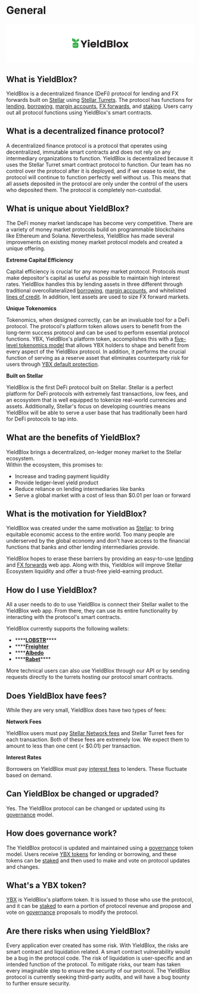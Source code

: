 # General

![](../.gitbook/assets/general-header.svg)

## What is YieldBlox?

YieldBlox is a decentralized finance \(DeFi\) protocol for lending and FX forwards built on [Stellar](https://www.stellar.org/) using [Stellar Turrets](https://tss.stellar.org/). The protocol has functions for [lending](lending-borrowing/), [borrowing](lending-borrowing/borrowing.md), [margin accounts](margin-accounts.md), [FX forwards](fx-forwards.md), and [staking](staking.md). Users carry out all protocol functions using YieldBlox's smart contracts.

## What is a decentralized finance protocol?

A decentralized finance protocol is a protocol that operates using decentralized, immutable smart contracts and does not rely on any intermediary organizations to function. YieldBlox is decentralized because it uses the Stellar Turret smart contract protocol to function. Our team has no control over the protocol after it is deployed, and if we cease to exist, the protocol will continue to function perfectly well without us. This means that all assets deposited in the protocol are only under the control of the users who deposited them. The protocol is completely non-custodial.

## What is unique about YieldBlox?

The DeFi money market landscape has become very competitive. There are a variety of money market protocols build on programmable blockchains like Ethereum and Solana. Nevertheless, YieldBlox has made several improvements on existing money market protocol models and created a unique offering. 

**Extreme Capital Efficiency**

Capital efficiency is crucial for any money market protocol. Protocols must make depositor's capital as useful as possible to maintain high interest rates. YieldBlox handles this by lending assets in three different through traditional overcollateralized [borrowing](lending-borrowing/borrowing.md), [margin accounts](margin-accounts.md), and whitelisted [lines of credit](lending-borrowing/lines-of-credit.md). In addition, lent assets are used to size FX forward markets.

**Unique Tokenomics**

Tokenomics, when designed correctly, can be an invaluable tool for a DeFi protocol. The protocol's platform token allows users to benefit from the long-term success protocol and can be used to perform essential protocol functions. YBX, YieldBlox's platform token, accomplishes this with a [five-level tokenomics model](ybx-tokens/ybx-tokenomics.md) that allows YBX holders to shape and benefit from every aspect of the YieldBlox protocol. In addition, it performs the crucial function of serving as a reserve asset that eliminates counterparty risk for users through [YBX default protection](ybx-tokens/ybx-backstop.md). 

**Built on Stellar**

YieldBlox is the first DeFi protocol built on Stellar. Stellar is a perfect platform for DeFi protocols with extremely fast transactions, low fees, and an ecosystem that is well equipped to tokenize real-world currencies and assets. Additionally, Stellar's focus on developing countries means YieldBlox will be able to serve a user base that has traditionally been hard for DeFi protocols to tap into. 

## What are the benefits of YieldBlox?

YieldBlox brings a decentralized, on-ledger money market to the Stellar ecosystem.  
Within the ecosystem, this promises to:

* Increase and trading payment liquidity
* Provide ledger-level yield product
* Reduce reliance on lending intermediaries like banks
* Serve a global market with a cost of less than $0.01 per loan or forward

## What is the motivation for YieldBlox?

YieldBlox was created under the same motivation as [Stellar](https://www.stellar.org/): to bring equitable economic access to the entire world. Too many people are underserved by the global economy and don't have access to the financial functions that banks and other lending intermediaries provide.

YieldBlox hopes to erase these barriers by providing an easy-to-use [lending](lending-borrowing/) and [FX forwards](fx-forwards.md) web app. Along with this, Yieldblox will improve Stellar Ecosystem liquidity and offer a trust-free yield-earning product.

## How do I use YieldBlox?

All a user needs to do to use YieldBlox is connect their Stellar wallet to the YieldBlox web app. From there, they can use its entire functionality by interacting with the protocol's smart contracts.

YieldBlox currently supports the following wallets:

* \*\*\*\*[**LOBSTR**](https://lobstr.co/)\*\*\*\*
* \*\*\*\*[**Freighter**](https://www.freighter.app/)
* \*\*\*\*[**Albedo**](https://albedo.link/)
* \*\*\*\*[**Rabet**](https://rabet.io/)\*\*\*\*

More technical users can also use YieldBlox through our API or by sending requests directly to the turrets hosting our protocol smart contracts.

## Does YieldBlox have fees?

While they are very small, YieldBlox does have two types of fees:

**Network Fees**

YieldBlox users must pay [Stellar Network fees](https://developers.stellar.org/docs/glossary/fees/) and Stellar Turret fees for each transaction. Both of these fees are extremely low. We expect them to amount to less than one cent \(&lt; $0.01\) per transaction.

**Interest Rates**

Borrowers on YieldBlox must pay [interest fees](lending-borrowing/interest-rates.md) to lenders. These fluctuate based on demand.

## Can YieldBlox be changed or upgraded?

Yes. The YieldBlox protocol can be changed or updated using its [governance](governance.md) model.

## How does governance work?

The YieldBlox protocol is updated and maintained using a [governance](governance.md) token model. Users receive [YBX tokens](ybx-tokens/) for lending or borrowing, and these tokens can be [staked](staking.md) and then used to make and vote on protocol updates and changes.

## What's a YBX token?

[YBX](ybx-tokens/) is YieldBlox's platform token. It is issued to those who use the protocol, and it can be [staked](staking.md) to earn a portion of protocol revenue and propose and vote on [governance](governance.md) proposals to modify the protocol.

## Are there risks when using YieldBlox?

Every application ever created has some risk. With YieldBlox, the risks are smart contract and liquidation related. A smart contract vulnerability would be a bug in the protocol code. The risk of liquidation is user-specific and an intended function of the protocol. To mitigate risks, our team has taken every imaginable step to ensure the security of our protocol. The YieldBlox protocol is currently seeking third-party audits, and will have a bug bounty to further ensure security.



### 

